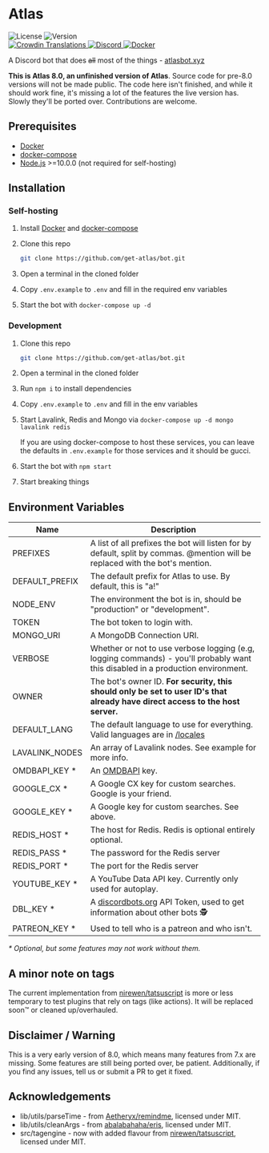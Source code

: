 # Atlas

<div>
		<img src="https://img.shields.io/github/license/get-atlas/bot.svg" alt="License">
		<img src="https://img.shields.io/github/package-json/v/get-atlas/bot.svg?maxAge=300&label=version" alt="Version">
</div>

<div>
    <a href="https://translate.atlasbot.xyz/">
			<img src="https://d322cqt584bo4o.cloudfront.net/getatlas/localized.svg?maxAge=300" alt="Crowdin Translations">
		</a>
    <a href="https://get-atlas.xyz/support">
			<img src="https://img.shields.io/discord/345177567541723137.svg?maxAge=300" alt="Discord">
		</a>
    <a href="https://get-atlas.xyz/support">
			<img src="https://img.shields.io/docker/pulls/sylver/bot.svg?maxAge=300" alt="Docker">
		</a>
</div>

A Discord bot that does ~~all~~ most of the things - [atlasbot.xyz](https://atlasbot.xyz)

**This is Atlas 8.0, an unfinished version of Atlas**. Source code for pre-8.0 versions will not be made public. The code here isn't finished, and while it should work fine, it's missing a lot of the features the live version has. Slowly they'll be ported over. Contributions are welcome.

## Prerequisites

- [Docker](https://docker.com/)
- [docker-compose](https://docs.docker.com/compose/)
- [Node.js](https://nodejs.org/en/) >=10.0.0 (not required for self-hosting)

## Installation

### Self-hosting

1. Install [Docker](https://docs.docker.com/install/) and [docker-compose](https://docs.docker.com/compose/install/)

2. Clone this repo

   ```bash
   git clone https://github.com/get-atlas/bot.git
   ```

3. Open a terminal in the cloned folder

4. Copy `.env.example` to `.env` and fill in the required env variables

5. Start the bot with `docker-compose up -d`

### Development

1. Clone this repo

   ```bash
   git clone https://github.com/get-atlas/bot.git
   ```

2. Open a terminal in the cloned folder

3. Run `npm i` to install dependencies

4. Copy `.env.example` to `.env` and fill in the env variables

5. Start Lavalink, Redis and Mongo via `docker-compose up -d mongo lavalink redis`

   If you are using docker-compose to host these services, you can leave the defaults in `.env.example` for those services and it should be gucci.

6. Start the bot with `npm start`

7. Start breaking things

## Environment Variables

| Name           | Description                                                                                                                     |
| -------------- | ------------------------------------------------------------------------------------------------------------------------------- |
| PREFIXES       | A list of all prefixes the bot will listen for by default, split by commas. @mention will be replaced with the bot's mention.   |
| DEFAULT_PREFIX | The default prefix for Atlas to use. By default, this is "a!"                                                                   |
| NODE_ENV       | The environment the bot is in, should be "production" or "development".                                                         |
| TOKEN          | The bot token to login with.                                                                                                    |
| MONGO_URI      | A MongoDB Connection URI.                                                                                                       |
| VERBOSE        | Whether or not to use verbose logging (e.g, logging commands) - you'll probably want this disabled in a production environment. |
| OWNER          | The bot's owner ID. **For security, this should only be set to user ID's that already have direct access to the host server.**  |
| DEFAULT_LANG   | The default language to use for everything. Valid languages are in [/locales](/locales)                                         |
| LAVALINK_NODES | An array of Lavalink nodes. See example for more info.                                                                          |
| OMDBAPI_KEY \* | An [OMDBAPI](http://omdbapi.com/apikey.aspx) key.                                                                               |
| GOOGLE_CX \*   | A Google CX key for custom searches. Google is your friend.                                                                     |
| GOOGLE_KEY \*  | A Google key for custom searches. See above.                                                                                    |
| REDIS_HOST \*  | The host for Redis. Redis is optional entirely optional.                                                                        |
| REDIS_PASS \*  | The password for the Redis server                                                                                               |
| REDIS_PORT \*  | The port for the Redis server                                                                                                   |
| YOUTUBE_KEY \* | A YouTube Data API key. Currently only used for autoplay.                                                                       |
| DBL_KEY \*     | A [discordbots.org](https://discordbots.org/) API Token, used to get information about other bots 🕵                            |
| PATREON_KEY \* | Used to tell who is a patreon and who isn't.                                                                                    |

_\* Optional, but some features may not work without them._

## A minor note on tags

The current implementation from [nirewen/tatsuscript](https://github.com/nirewen/tatsuscript) is more or less temporary to test plugins that rely on tags (like actions). It will be replaced soon:tm: or cleaned up/overhauled.

## Disclaimer / Warning

This is a very early version of 8.0, which means many features from 7.x are missing. Some features are still being ported over, be patient. Additionally, if you find any issues, tell us or submit a PR to get it fixed.

## Acknowledgements

- lib/utils/parseTime - from [Aetheryx/remindme](https://github.com/Aetheryx/remindme/blob/edb8d301c633379e7fa3d4141226143cc3358906/src/utils/parseTime.js), licensed under MIT.
- lib/utils/cleanArgs - from [abalabahaha/eris](https://github.com/abalabahaha/eris/blob/e6208fa8ab49d526df5276620ac21eb351da3954/lib/structures/Message.js#L147), licensed under MIT.
- src/tagengine - now with added flavour from [nirewen/tatsuscript](https://github.com/nirewen/tatsuscript), licensed under MIT.

